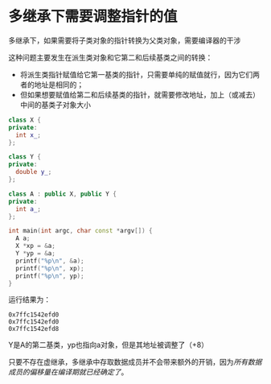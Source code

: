 # 多继承下需要调整指针的值
多继承下，如果需要将子类对象的指针转换为父类对象，需要编译器的干涉

这种问题主要发生在派生类对象和它第二和后续基类之间的转换：

-   将派生类指针赋值给它第一基类的指针，只需要单纯的赋值就行，因为它们两者的地址是相同的；
-   但如果想要赋值给第二和后续基类的指针，就需要修改地址，加上（或减去）中间的基类子对象大小

```c++
class X {
private:
  int x_;
};

class Y {
private:
  double y_;
};

class A : public X, public Y {
private:
  int a_;
};

int main(int argc, char const *argv[]) {
  A a;
  X *xp = &a;
  Y *yp = &a;
  printf("%p\n", &a);
  printf("%p\n", xp);
  printf("%p\n", yp);
}

```
运行结果为：
```text
0x7ffc1542efd0
0x7ffc1542efd0
0x7ffc1542efd8
```
Y是A的第二基类，yp也指向a对象，但是其地址被调整了（+8）

只要不存在虚继承，多继承中存取数据成员并不会带来额外的开销，因为*所有数据成员的偏移量在编译期就已经确定了*。